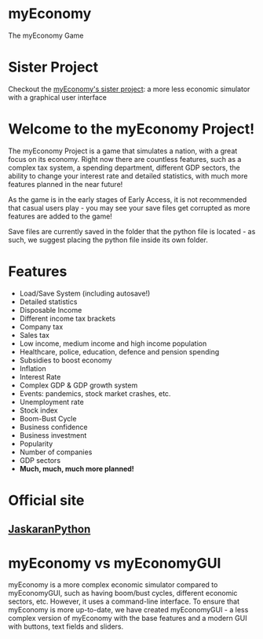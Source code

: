 # myEconomy
The myEconomy Game

# Sister Project
Checkout the [myEconomy's sister project](https://github.com/TheAnister/myEconomyGUI): a more less economic simulator with a graphical user interface

# Welcome to the myEconomy Project!
The myEconomy Project is a game that simulates a nation, with a great focus on its economy. Right now there are countless features, such as a complex tax system, a spending department, different GDP sectors, the ability to change your interest rate and detailed statistics, with much more features planned in the near future!

As the game is in the early stages of Early Access, it is not recommended that casual users play - you may see your save files get corrupted as more features are added to the game!

Save files are currently saved in the folder that the python file is located - as such, we suggest placing the python file inside its own folder.

# Features
- Load/Save System (including autosave!)
- Detailed statistics
- Disposable Income
- Different income tax brackets
- Company tax
- Sales tax
- Low income, medium income and high income population
- Healthcare, police, education, defence and pension spending
- Subsidies to boost economy
- Inflation
- Interest Rate
- Complex GDP & GDP growth system
- Events: pandemics, stock market crashes, etc.
- Unemployment rate
- Stock index
- Boom-Bust Cycle
- Business confidence
- Business investment
- Popularity
- Number of companies
- GDP sectors
- **Much, much, much more planned!**

# Official site
## [JaskaranPython](https://jaskaranpython.glitch.me/myEconomy)

# myEconomy vs myEconomyGUI
myEconomy is a more complex economic simulator compared to myEconomyGUI, such as having boom/bust cycles, different economic sectors, etc. However, it uses a command-line interface. To ensure that myEconomy is more up-to-date, we have created myEconomyGUI - a less complex version of myEconomy with the base features and a modern GUI with buttons, text fields and sliders.

